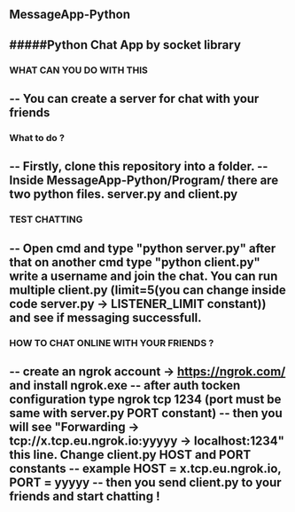 ## MessageApp-Python
#####Python Chat App by socket library
---------------------------------------------------------------------------------------------------------------------------------------------
### WHAT CAN YOU DO WITH THIS 
-- You can create a server for chat with your friends
---------------------------------------------------------------------------------------------------------------------------------------------
### What to do ?
-- Firstly, clone this repository into a folder.
-- Inside MessageApp-Python/Program/ there are two python files. server.py and client.py
---------------------------------------------------------------------------------------------------------------------------------------------
### TEST CHATTING 
-- Open cmd and type "python server.py" after that on another cmd type "python client.py" write a username and join the chat. You can run multiple client.py (limit=5(you can change inside code server.py -> LISTENER_LIMIT constant)) and see if messaging successfull.
---------------------------------------------------------------------------------------------------------------------------------------------
### HOW TO CHAT ONLINE WITH YOUR FRIENDS ?
-- create an ngrok account -> https://ngrok.com/ and install ngrok.exe 
-- after auth tocken configuration type ngrok tcp 1234 (port must be same with server.py PORT constant)
-- then you will see "Forwarding -> tcp://x.tcp.eu.ngrok.io:yyyyy -> localhost:1234" this line. Change client.py HOST and PORT constants
-- example HOST = x.tcp.eu.ngrok.io, PORT = yyyyy
-- then you send client.py to your friends and start chatting !
---------------------------------------------------------------------------------------------------------------------------------------------
